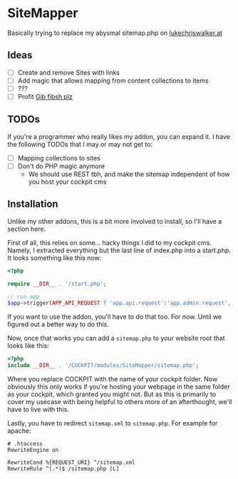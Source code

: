 # SiteMapper
Basically trying to replace my abysmal sitemap.php on [lukechriswalker.at](https://www.lukechriswalker.at)

## Ideas
- [ ] Create and remove Sites with links
- [ ] Add magic that allows mapping from content collections to items
- [ ] ???
- [ ] Profit [Gib fibsh plz](https://buymeacoffee.com/tiefseetauchner)

## TODOs
If you're a programmer who really likes my addon, you can expand it. I have the following TODOs that I may or may not get to:
- [ ] Mapping collections to sites
- [ ] Don't do PHP magic anymore
  - We should use REST tbh, and make the sitemap independent of how you host your cockpit cms

## Installation
Unlike my other addons, this is a bit more involved to install, so I'll have a section here.

First of all, this relies on some... hacky things I did to my cockpit cms. Namely, I extracted everything but the last line of index.php into a start.php. It looks something like this now:

```php
<?php

require __DIR__ . '/start.php';

// run app
$app->trigger(APP_API_REQUEST ? 'app.api.request':'app.admin.request', [$request])->run($request->route, $request);
```
If you want to use the addon, you'll have to do that too. For now. Until we figured out a better way to do this.

Now, once that works you can add a `sitemap.php` to your website root that looks like this:

```php
<?php
include __DIR__ . '/COCKPIT/modules/SiteMapper/sitemap.php';
```
Where you replace COCKPIT with the name of your cockpit folder. Now obviously this only works if you're hosting your webpage in the same folder as your cockpit, which granted you might not. But as this is primarily to cover my usecase with being helpful to others more of an afterthought, we'll have to live with this.

Lastly, you have to redirect `sitemap.xml` to `sitemap.php`. For example for apache:

```
# .htaccess
RewriteEngine on

RewriteCond %{REQUEST_URI} ^/sitemap.xml
RewriteRule ^(.*)$ /sitemap.php [L]
```
